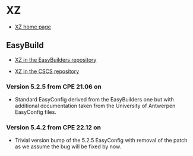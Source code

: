 # XZ

  * [XZ home page](https://tukaani.org/xz/)

## EasyBuild

  * [XZ in the EasyBuilders repository]()

  * [XZ in the CSCS repository]()


### Version 5.2.5 from CPE 21.06 on

  * Standard EasyConfig derived from the EasyBuilders one but with additional
    documentation taken from the University of Antwerpen EasyConfig files.

    
### Version 5.4.2 from CPE 22.12 on

  * Trivial version bump of the 5.2.5 EasyConfig with removal of the patch as
    we assume the bug will be fixed by now.

    